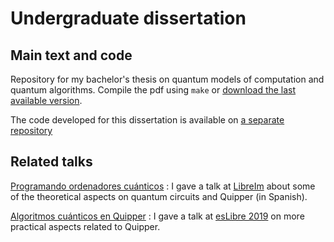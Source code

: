 # Undergraduate dissertation

## Main text and code

Repository for my bachelor's thesis on quantum models of computation and quantum algorithms. Compile the pdf using `make` or [download the last available version](https://github.com/mx-psi/tfg/raw/master/tfg.pdf).

The code developed for this dissertation is available on [a separate repository](https://github.com/mx-psi/quantum-algorithms)

## Related talks

[Programando ordenadores cuánticos](https://mx-psi.github.io/libreim-quantum)
: I gave a talk at [LibreIm](https://libreim.github.io/) about some of the theoretical aspects on quantum circuits and Quipper (in Spanish).

[Algoritmos cuánticos en Quipper](https://mx-psi.github.io/quantum-algorithms)
: I gave a talk at [esLibre 2019](https://eslib.re/2019/) on more practical aspects related to Quipper.


